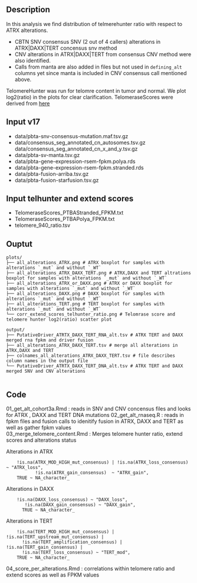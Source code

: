 ## Description

In this analysis we find distribution of telmerehunter ratio with respect to ATRX alterations. 

 - CBTN SNV consensus SNV (2 out of 4 callers) alterations in ATRX|DAXX|TERT concensus snv method
 - CNV alterations in ATRX|DAXX|TERT from consensus CNV method were also identified. 
 - Calls from manta are also added in files but not used in `defining_alt` columns yet since manta is included in CNV consensus call mentioned above.

TelomereHunter was run for telomre content in tumor and normal. We plot log2(ratio) in the plots for clear clarification.
TelomeraseScores were derived from [here](https://github.com/AlexsLemonade/OpenPBTA-analysis/tree/master/analyses/telomerase-activity-prediction)


## Input v17
 - data/pbta-snv-consensus-mutation.maf.tsv.gz
 - data/consensus_seg_annotated_cn_autosomes.tsv.gz data/consensus_seg_annotated_cn_x_and_y.tsv.gz
 - data/pbta-sv-manta.tsv.gz
 - data/pbta-gene-expression-rsem-fpkm.polya.rds
 - data/pbta-gene-expression-rsem-fpkm.stranded.rds
 - data/pbta-fusion-arriba.tsv.gz
 - data/pbta-fusion-starfusion.tsv.gz

## Input telhunter and extend scores
 - TelomeraseScores_PTBAStranded_FPKM.txt
 - TelomeraseScores_PTBAPolya_FPKM.txt
 - telomere_940_ratio.tsv

## Ouptut

```
plots/
├── all_alterations_ATRX.png # ATRX boxplot for samples with alterations `_mut` and without `_WT`
├── all_alterations_ATRX_DAXX_TERT.png # ATRX,DAXX and TERT altrations boxplot for samples with alterations `_mut` and without `_WT`
├── all_alterations_ATRX_or_DAXX.png # ATRX or DAXX boxplot for samples with alterations `_mut` and without `_WT`
├── all_alterations_DAXX.png # DAXX boxplot for samples with alterations `_mut` and without `_WT`
├── all_alterations_TERT.png # TERT boxplot for samples with alterations `_mut` and without `_WT`
└── corr_extend_scores_telhunter_ratio.png # Telomrase score and telomere hunter log2(ratio) scatter plot
```

```
output/
├── PutativeDriver_ATRTX_DAXX_TERT_RNA_alt.tsv # ATRX TERT and DAXX merged rna fpkm and driver fusion
├── all_alterations_ATRX_DAXX_TERT.tsv # merge all alterations in ATRX,DAXX and TERT
├── colnames_all_alterations_ATRX_DAXX_TERT.tsv	# file describes column names in the output file 
└── PutativeDriver_ATRTX_DAXX_TERT_DNA_alt.tsv # ATRX TERT and DAXX merged SNV and CNV alterations 
	
```


## Code
01_get_alt_cohort3a.Rmd	: reads in SNV and CNV concensus files and looks for ATRX , DAXX and TERT DNA mutations
02_get_alt_rnaseq.R : reads in fpkm files and fusion calls to idenitify fusion in ATRX, DAXX and TERT as well as gather fpkm values			
03_merge_telomere_content.Rmd :	Merges telomere hunter ratio, extend scores and alterations status 	


Alterations in ATRX
```
    !is.na(ATRX_MOD_HIGH_mut_consensus) | !is.na(ATRX_loss_consensus) ~ "ATRX_loss",
           !is.na(ATRX_gain_consensus)  ~ "ATRX_gain",
    TRUE ~ NA_character_
```

Alterations in DAXX
```
    !is.na(DAXX_loss_consensus) ~ "DAXX_loss",
       !is.na(DAXX_gain_consensus) ~ "DAXX_gain",
      TRUE ~ NA_character_
```


Alterations in TERT
```
    !is.na(TERT_MOD_HIGH_mut_consensus) | !is.na(TERT_upstream_mut_consensus) |
      !is.na(TERT_amplification_consensus) | !is.na(TERT_gain_consensus) |
      !is.na(TERT_loss_consensus) ~ "TERT_mod",
    TRUE ~ NA_character_

```


04_score_per_alterations.Rmd : correlations within telomere ratio and extend scores as well as FPKM values



